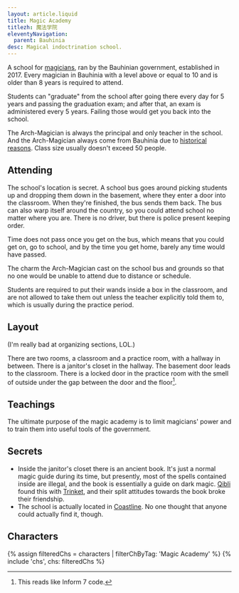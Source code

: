 ```yaml
---
layout: article.liquid
title: Magic Academy
titlezh: 魔法学院
eleventyNavigation:
  parent: Bauhinia
desc: Magical indoctrination school.
---
```


A school for [magicians](/world/superpowers/#magic), ran by the Bauhinian government, established in 2017. Every magician in Bauhinia with a level above or equal to 10 and is older than 8 years is required to attend.

Students can "graduate" from the school after going there every day for 5 years and passing the graduation exam; and after that, an exam is administered every 5 years. Failing those would get you back into the school.

The Arch-Magician is always the principal and only teacher in the school. And the Arch-Magician always come from Bauhinia due to [historical reasons](/world/bauhinia/superpower/#magic). Class size usually doesn't exceed 50 people.

## Attending

The school's location is secret. A school bus goes around picking students up and dropping them down in the basement, where they enter a door into the classroom. When they're finished, the bus sends them back. The bus can also warp itself around the country, so you could attend school no matter where you are. There is no driver, but there is police present keeping order.

Time does not pass once you get on the bus, which means that you could get on, go to school, and by the time you get home, barely any time would have passed.

The charm the Arch-Magician cast on the school bus and grounds so that no one would be unable to attend due to distance or schedule.

Students are required to put their wands inside a box in the classroom, and are not allowed to take them out unless the teacher explicitly told them to, which is usually during the practice period.

## Layout

(I'm really bad at organizing sections, LOL.)

There are two rooms, a classroom and a practice room, with a hallway in between. There is a janitor's closet in the hallway. The basement door leads to the classroom. There is a locked door in the practice room with the smell of outside under the gap between the door and the floor[^1].

## Teachings

The ultimate purpose of the magic academy is to limit magicians' power and to train them into useful tools of the government.

## Secrets

- Inside the janitor's closet there is an ancient book. It's just a normal magic guide during its time, but presently, most of the spells contained inside are illegal, and the book is essentially a guide on dark magic. [Qibli](/characters/qibli/) found this with [Trinket](/characters/trinket/), and their split attitudes towards the book broke their friendship.
- The school is actually located in [Coastline](/world/bauhinia/coastline/). No one thought that anyone could actually find it, though.

## Characters

<link rel="stylesheet" href="/css/characterspage.css">
{% assign filteredChs = characters | filterChByTag: 'Magic Academy' %}
{% include 'chs', chs: filteredChs %}

[^1]: This reads like Inform 7 code.

